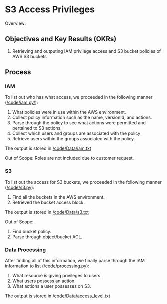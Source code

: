 # S3 Access Privileges
Overview:

## Objectives and Key Results (OKRs)

1. Retrieving and outputing IAM privilege access and S3 bucket policies of AWS S3 buckets


## Process

### IAM

To list out who has what access, we proceeded in the following manner ([/code/iam.py/](https://github.com/ktptran/NVISNx-s3-recent-access/blob/master/code/iam.py)):
1. What policies were in use within the AWS environment.
2. Collect policy information such as the name, versionId, and actions.
3. Parse through the policy to see what actions were permitted and pertained to S3 actions.
4. Collect which users and groups are associated with the policy
5. Retrieve users within the groups associated with the policy.

The output is stored in [/code/Data/iam.txt](https://github.com/ktptran/NVISNx-s3-recent-access/blob/master/code/Data/iam.txt)

Out of Scope: Roles are not included due to customer request.

### S3

To list out the access for S3 buckets, we proceeded in the following manner ([/code/s3.py](https://github.com/ktptran/NVISNx-s3-recent-access/blob/master/code/s3.py)):
1. Find all the buckets in the AWS environment.
2. Retrieved the bucket access block.

The output is stored in [/code/Data/s3.txt](https://github.com/ktptran/NVISNx-s3-recent-access/blob/master/code/Data/s3.txt)

Out of Scope:
1. Find bucket policy.
2. Parse through object/bucket ACL.


### Data Processing

After finding all of this information, we finally parse through the IAM information to list ([/code/processing.py](https://github.com/ktptran/NVISNx-s3-recent-access/blob/master/code/processing.py)):
1. What resource is giving privileges to users.
2. What users possess an action.
3. What actions a user possesses on S3.

The output is stored in [/code/Data/access_level.txt](https://github.com/ktptran/NVISNx-s3-recent-access/blob/master/code/Data/access_level.txt)